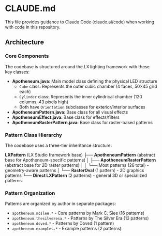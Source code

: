 # CLAUDE.md

This file provides guidance to Claude Code (claude.ai/code) when working with code in this repository.

## Architecture

### Core Components

The codebase is structured around the LX lighting framework with these key classes:

- **Apotheneum.java**: Main model class defining the physical LED structure
  - `Cube` class: Represents the outer cubic chamber (4 faces, 50×45 grid each)
  - `Cylinder` class: Represents the inner cylindrical chamber (120 columns, 43 pixels high)
  - Both have `Orientation` subclasses for exterior/interior surfaces
- **ApotheneumPattern.java**: Base class for all visual effects
- **ApotheneumEffect.java**: Base class for effects/filters
- **ApotheneumRasterPattern.java**: Base class for raster-based patterns

### Pattern Class Hierarchy

The codebase uses a three-tier inheritance structure:

**LXPattern** (LX Studio framework base)
├── **ApotheneumPattern** (abstract base for Apotheneum-specific patterns)
│   ├── **ApotheneumRasterPattern** (abstract base for 2D raster patterns)
│   │   └── Most patterns (26 total) - geometry-aware patterns
│   └── **RasterOval** (1 pattern) - 2D graphics patterns
└── **Direct LXPattern** (2 patterns) - general 3D or specialized patterns

### Pattern Organization

Patterns are organized by author in separate packages:
- `apotheneum.mcslee.*` - Core patterns by Mark C. Slee (16 patterns)
- `apotheneum.thesilveresa.*` - Patterns by The Silver Era (13 patterns)
- `apotheneum.doved.*` - Patterns by Doved (1 pattern)
- `apotheneum.examples.*` - Example patterns (2 patterns)